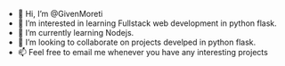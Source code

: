 - 👋 Hi, I’m @GivenMoreti
- 👀 I’m interested in learning Fullstack web development in python flask.
- 🌱 I’m currently learning Nodejs.
- 💞️ I’m looking to collaborate on projects develped in python flask.
- 📫 Feel free to email me whenever you have any interesting projects

<!---
GivenMoreti/GivenMoreti is a ✨ special ✨ repository because its `README.md` (this file) appears on your GitHub profile.
You can click the Preview link to take a look at your changes.
--->
